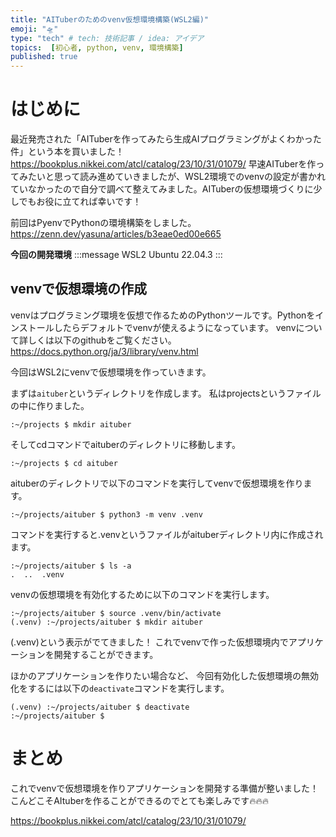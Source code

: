```yaml
---
title: "AITuberのためのvenv仮想環境構築(WSL2編)"
emoji: "🛸"
type: "tech" # tech: 技術記事 / idea: アイデア
topics:  [初心者, python, venv, 環境構築]
published: true
---
```


# はじめに
最近発売された「AITuberを作ってみたら生成AIプログラミングがよくわかった件」という本を買いました！
https://bookplus.nikkei.com/atcl/catalog/23/10/31/01079/
早速AITuberを作ってみたいと思って読み進めていきましたが、WSL2環境でのvenvの設定が書かれていなかったので自分で調べて整えてみました。AITuberの仮想環境づくりに少しでもお役に立てれば幸いです！

前回はPyenvでPythonの環境構築をしました。
https://zenn.dev/yasuna/articles/b3eae0ed00e665


**今回の開発環境**
:::message
WSL2
Ubuntu 22.04.3
:::

## venvで仮想環境の作成
venvはプログラミング環境を仮想で作るためのPythonツールです。Pythonをインストールしたらデフォルトでvenvが使えるようになっています。
venvについて詳しくは以下のgithubをご覧ください。
https://docs.python.org/ja/3/library/venv.html

今回はWSL2にvenvで仮想環境を作っていきます。

まずは`aituber`というディレクトリを作成します。
私はprojectsというファイルの中に作りました。
```
:~/projects $ mkdir aituber
```
そしてcdコマンドでaituberのディレクトリに移動します。
```
:~/projects $ cd aituber
```
aituberのディレクトリで以下のコマンドを実行してvenvで仮想環境を作ります。
```
:~/projects/aituber $ python3 -m venv .venv
```
コマンドを実行すると.venvというファイルがaituberディレクトリ内に作成されます。
```
:~/projects/aituber $ ls -a
.  ..  .venv
```
venvの仮想環境を有効化するために以下のコマンドを実行します。
```
:~/projects/aituber $ source .venv/bin/activate
(.venv) :~/projects/aituber $ mkdir aituber
```
(.venv)という表示がでてきました！
これでvenvで作った仮想環境内でアプリケーションを開発することができます。

ほかのアプリケーションを作りたい場合など、
今回有効化した仮想環境の無効化をするには以下の`deactivate`コマンドを実行します。
```
(.venv) :~/projects/aituber $ deactivate
:~/projects/aituber $
```

# まとめ
これでvenvで仮想環境を作りアプリケーションを開発する準備が整いました！
こんどこそAItuberを作ることができるのでとても楽しみです🔥🔥🔥

https://bookplus.nikkei.com/atcl/catalog/23/10/31/01079/
